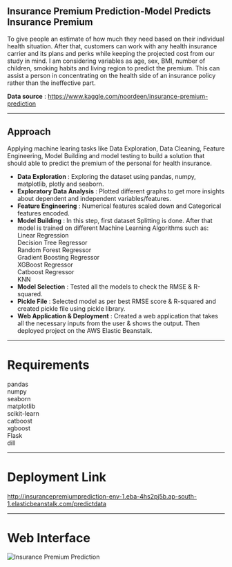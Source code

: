 ## Insurance Premium Prediction-Model Predicts Insurance Premium 
To give people an estimate of how much they need based on their individual health situation. After that, customers can work with any health insurance carrier and its plans and perks while keeping the projected cost from our study in mind. I am considering variables as age, sex, BMI, number of children, smoking habits and living region to predict the premium. This can assist a person in concentrating on the health side of an insurance policy rather than the ineffective part.

<b>Data source</b> : https://www.kaggle.com/noordeen/insurance-premium-prediction
________________________________________________________________________________________________________________________________________________________________

## <b>Approach</b>
Applying machine learing tasks like Data Exploration, Data Cleaning, Feature Engineering, Model Building and model testing to build a solution that should able to predict the premium of the personal for health insurance.

* <b>Data Exploration</b> : Exploring the dataset using pandas, numpy, matplotlib, plotly and seaborn.<br>
* <b>Exploratory Data Analysis</b> : Plotted different graphs to get more insights about dependent and independent variables/features.<br>
* <b>Feature Engineering</b> : Numerical features scaled down and Categorical features encoded.<br>
* <b>Model Building</b> : In this step, first dataset Splitting is done. After that model is trained on different Machine Learning Algorithms such as:<br>
Linear Regression<br>
Decision Tree Regressor<br>
Random Forest Regressor<br>
Gradient Boosting Regressor<br>
XGBoost Regressor<br>
Catboost Regressor<br>
KNN<br>
* <b>Model Selection</b> : Tested all the models to check the RMSE & R-squared.<rb>
* <b>Pickle File</b> : Selected model as per best RMSE score & R-squared and created pickle file using pickle library.<br>
* <b>Web Application & Deployment</b> : Created a web application that takes all the necessary inputs from the user & shows the output. Then deployed project on the AWS Elastic Beanstalk.<br>
________________________________________________________________________________________________________________________________________________________________

# <b>Requirements</b>
pandas<br>
numpy<br>
seaborn<br>
matplotlib<br>
scikit-learn<br>
catboost<br>
xgboost<br>
Flask<br>
dill<br>
______________________________________________________________________________________________________________________________________________________________

# <b>Deployment Link</b>
http://insurancepremiumprediction-env-1.eba-4hs2pj5b.ap-south-1.elasticbeanstalk.com/predictdata

______________________________________________________________________________________________________________________________________________________________

# <b>Web Interface</b>
![Insurance Premium Prediction](http://insurancepremiumprediction-env-1.eba-4hs2pj5b.ap-south-1.elasticbeanstalk.com/predictdata)
